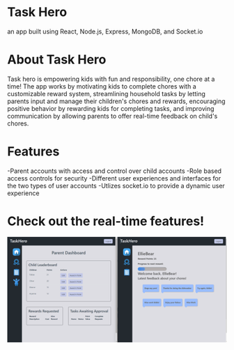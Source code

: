 # Task Hero
an app built using React, Node.js, Express, MongoDB, and Socket.io

# About Task Hero
Task hero is empowering kids with fun and responsibility, one chore at a time! The app works by motivating kids to complete chores with a customizable reward system, streamlining household tasks by letting parents input and manage their children's chores and rewards, encouraging positive behavior by rewarding kids for completing tasks, and improving communication by allowing parents to offer real-time feedback on child's chores. 

# Features
-Parent accounts with access and control over child accounts
-Role based access controls for security
-Different user experiences and interfaces for the two types of user accounts
-Utlizes socket.io to provide a dynamic user experience

# Check out the real-time features!
![Demo of Task Hero](/Demo.gif)
